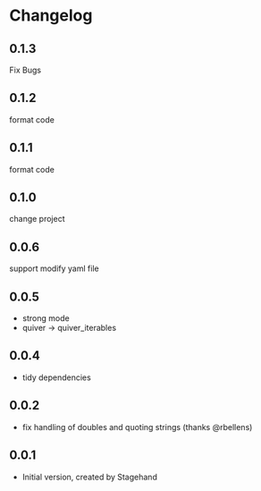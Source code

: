 # Changelog

## 0.1.3
  Fix Bugs

## 0.1.2
  format code

## 0.1.1
  format code

## 0.1.0
  change project

## 0.0.6
  support modify yaml file

## 0.0.5

- strong mode
- quiver -> quiver_iterables

## 0.0.4

- tidy dependencies

## 0.0.2

- fix handling of doubles and quoting strings (thanks @rbellens)

## 0.0.1

- Initial version, created by Stagehand
